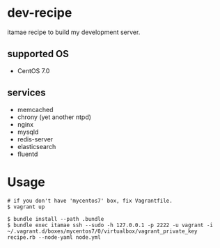 # dev-recipe

itamae recipe to build my development server.

## supported OS

- CentOS 7.0

## services

- memcached
- chrony (yet another ntpd)
- nginx
- mysqld
- redis-server
- elasticsearch
- fluentd

# Usage

```
# if you don't have 'mycentos7' box, fix Vagrantfile.
$ vagrant up

$ bundle install --path .bundle
$ bundle exec itamae ssh --sudo -h 127.0.0.1 -p 2222 -u vagrant -i ~/.vagrant.d/boxes/mycentos7/0/virtualbox/vagrant_private_key recipe.rb --node-yaml node.yml
```

